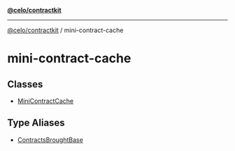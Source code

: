 [**@celo/contractkit**](../README.md)

***

[@celo/contractkit](../modules.md) / mini-contract-cache

# mini-contract-cache

## Classes

- [MiniContractCache](classes/MiniContractCache.md)

## Type Aliases

- [ContractsBroughtBase](type-aliases/ContractsBroughtBase.md)

